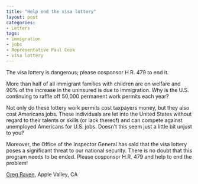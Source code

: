 ```yaml
---
title: "Help end the visa lottery"
layout: post
categories:
- Letters
tags:
- immigration
- jobs
- Representative Paul Cook
- visa lottery
---
```


The visa lottery is dangerous; please cosponsor H.R. 479 to end it.

More than half of all immigrant families with children are on welfare and 90% of the increase in the uninsured is due to immigration. Why is the U.S. continuing to raffle off 50,000 permanent work permits each year?

Not only do these lottery work permits cost taxpayers money, but they also cost Americans jobs. These individuals are let into the United States without regard to their talents or skills (or lack thereof) and can compete against unemployed Americans for U.S. jobs. Doesn't this seem just a little bit unjust to you?

Moreover, the Office of the Inspector General has said that the visa lottery poses a significant threat to our national security. There is no doubt that this program needs to be ended. Please cosponsor H.R. 479 and help to end the problem!

[Greg Raven](https://www.gregraven.org/), Apple Valley, CA
